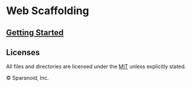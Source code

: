 # Web Scaffolding

## [Getting Started](https://sparanoid.com/lab/amsf/getting-started.html)

## Licenses

All files and directories are licensed under the [MIT](https://opensource.org/licenses/mit-license.php) unless explicitly stated.

© Sparanoid, Inc.
